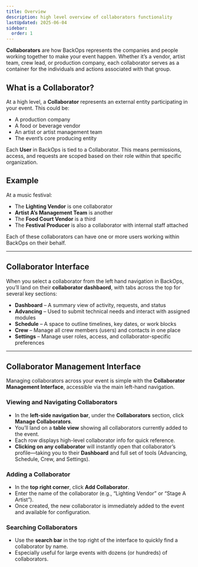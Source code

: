 ```yaml
---
title: Overview
description: high level overview of collaborators functionality
lastUpdated: 2025-06-04
sidebar:
  order: 1
---
```


**Collaborators** are how BackOps represents the companies and people working together to make your event happen. Whether it’s a vendor, artist team, crew lead, or production company, each collaborator serves as a container for the individuals and actions associated with that group.

## What is a Collaborator?

At a high level, a **Collaborator** represents an external entity participating in your event. This could be:

- A production company
- A food or beverage vendor
- An artist or artist management team
- The event’s core producing entity

Each **User** in BackOps is tied to a Collaborator. This means permissions, access, and requests are scoped based on their role within that specific organization.

## Example

At a music festival:

- The **Lighting Vendor** is one collaborator
- **Artist A’s Management Team** is another
- The **Food Court Vendor** is a third
- The **Festival Producer** is also a collaborator with internal staff attached

Each of these collaborators can have one or more users working within BackOps on their behalf.

---

## Collaborator Interface

When you select a collaborator from the left hand navigation in BackOps, you’ll land on their **collaborator dashbaord**, with tabs across the top for several key sections:

- **Dashboard** – A summary view of activity, requests, and status
- **Advancing** – Used to submit technical needs and interact with assigned modules
- **Schedule** – A space to outline timelines, key dates, or work blocks
- **Crew** – Manage all crew members (users) and contacts in one place
- **Settings** – Manage user roles, access, and collaborator-specific preferences

---

## Collaborator Management Interface

Managing collaborators across your event is simple with the **Collaborator Management Interface**, accessible via the main left-hand navigation.

### Viewing and Navigating Collaborators

- In the **left-side navigation bar**, under the **Collaborators** section, click **Manage Collaborators**.
- You’ll land on a **table view** showing all collaborators currently added to the event.
- Each row displays high-level collaborator info for quick reference.
- **Clicking on any collaborator** will instantly open that collaborator’s profile—taking you to their **Dashboard** and full set of tools (Advancing, Schedule, Crew, and Settings).

### Adding a Collaborator

- In the **top right corner**, click **Add Collaborator**.
- Enter the name of the collaborator (e.g., “Lighting Vendor” or “Stage A Artist”).
- Once created, the new collaborator is immediately added to the event and available for configuration.

### Searching Collaborators

- Use the **search bar** in the top right of the interface to quickly find a collaborator by name.
- Especially useful for large events with dozens (or hundreds) of collaborators.
